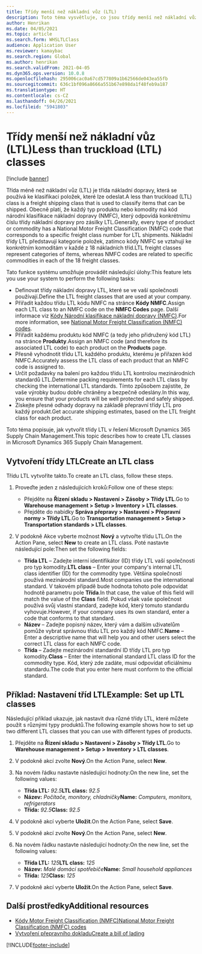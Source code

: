 ```yaml
---
title: Třídy menší než nákladní vůz (LTL)
description: Toto téma vysvětluje, co jsou třídy menší než nákladní vůz (LTL), a popisuje, jak je nastavit v Microsoft Dynamics 365 Supply Chain Management.
author: Henrikan
ms.date: 04/05/2021
ms.topic: article
ms.search.form: WHSLTLClass
audience: Application User
ms.reviewer: kamaybac
ms.search.region: Global
ms.author: henrikan
ms.search.validFrom: 2021-04-05
ms.dyn365.ops.version: 10.0.8
ms.openlocfilehash: 295006cac0a67cd577809a1b62566de043ea55fb
ms.sourcegitcommit: 636c1bf096a8666a551b67e898da1f48feb9a187
ms.translationtype: HT
ms.contentlocale: cs-CZ
ms.lasthandoff: 04/26/2021
ms.locfileid: "5941803"
---
```

# <a name="less-than-truckload-ltl-classes"></a><span data-ttu-id="d8d08-103">Třídy menší než nákladní vůz (LTL)</span><span class="sxs-lookup"><span data-stu-id="d8d08-103">Less than truckload (LTL) classes</span></span>

[!include [banner](../includes/banner.md)]

<span data-ttu-id="d8d08-104">Třída méně než nákladní vůz (LTL) je třída nákladní dopravy, která se používá ke klasifikaci položek, které lze odeslat.</span><span class="sxs-lookup"><span data-stu-id="d8d08-104">A less than truckload (LTL) class is a freight shipping class that is used to classify items that can be shipped.</span></span> <span data-ttu-id="d8d08-105">Obecně platí, že každý typ produktu nebo komodity má kód národní klasifikace nákladní dopravy (NMFC), který odpovídá konkrétnímu číslu třídy nákladní dopravy pro zásilky LTL.</span><span class="sxs-lookup"><span data-stu-id="d8d08-105">Generally, every type of product or commodity has a National Motor Freight Classification (NMFC) code that corresponds to a specific freight class number for LTL shipments.</span></span> <span data-ttu-id="d8d08-106">Nákladní třídy LTL představují kategorie položek, zatímco kódy NMFC se vztahují ke konkrétním komoditám v každé z 18 nákladních tříd.</span><span class="sxs-lookup"><span data-stu-id="d8d08-106">LTL freight classes represent categories of items, whereas NMFC codes are related to specific commodities in each of the 18 freight classes.</span></span>

<span data-ttu-id="d8d08-107">Tato funkce systému umožňuje provádět následující úlohy:</span><span class="sxs-lookup"><span data-stu-id="d8d08-107">This feature lets you use your system to perform the following tasks:</span></span>

- <span data-ttu-id="d8d08-108">Definovat třídy nákladní dopravy LTL, které se ve vaší společnosti používají.</span><span class="sxs-lookup"><span data-stu-id="d8d08-108">Define the LTL freight classes that are used at your company.</span></span>
- <span data-ttu-id="d8d08-109">Přiřadit každou třídu LTL kódu NMFC na stránce **Kódy NMFC**.</span><span class="sxs-lookup"><span data-stu-id="d8d08-109">Assign each LTL class to an NMFC code on the **NMFC Codes** page.</span></span> <span data-ttu-id="d8d08-110">Další informace viz [Kódy Národní klasifikace nákladní dopravy (NMFC)](nmfc-codes.md).</span><span class="sxs-lookup"><span data-stu-id="d8d08-110">For more information, see [National Motor Freight Classification (NMFC) codes](nmfc-codes.md).</span></span>
- <span data-ttu-id="d8d08-111">Přiřadit každému produktu kód NMFC (a tedy jeho přidružený kód LTL) na stránce **Produkty**.</span><span class="sxs-lookup"><span data-stu-id="d8d08-111">Assign an NMFC code (and therefore its associated LTL code) to each product on the **Products** page.</span></span>
- <span data-ttu-id="d8d08-112">Přesně vyhodnotit třídu LTL každého produktu, kterému je přiřazen kód NMFC.</span><span class="sxs-lookup"><span data-stu-id="d8d08-112">Accurately assess the LTL class of each product that an NMFC code is assigned to.</span></span>
- <span data-ttu-id="d8d08-113">Určit požadavky na balení pro každou třídu LTL kontrolou mezinárodních standardů LTL.</span><span class="sxs-lookup"><span data-stu-id="d8d08-113">Determine packing requirements for each LTL class by checking the international LTL standards.</span></span> <span data-ttu-id="d8d08-114">Tímto způsobem zajistíte, že vaše výrobky budou dobře chráněny a bezpečně odeslány.</span><span class="sxs-lookup"><span data-stu-id="d8d08-114">In this way, you ensure that your products will be well protected and safely shipped.</span></span>
- <span data-ttu-id="d8d08-115">Získejte přesné odhady dopravy na základě přepravní třídy LTL pro každý produkt.</span><span class="sxs-lookup"><span data-stu-id="d8d08-115">Get accurate shipping estimates, based on the LTL freight class for each product.</span></span>

<span data-ttu-id="d8d08-116">Toto téma popisuje, jak vytvořit třídy LTL v řešení Microsoft Dynamics 365 Supply Chain Management.</span><span class="sxs-lookup"><span data-stu-id="d8d08-116">This topic describes how to create LTL classes in Microsoft Dynamics 365 Supply Chain Management.</span></span>

## <a name="create-an-ltl-class"></a><span data-ttu-id="d8d08-117">Vytvoření třídy LTL</span><span class="sxs-lookup"><span data-stu-id="d8d08-117">Create an LTL class</span></span>

<span data-ttu-id="d8d08-118">Třídu LTL vytvoříte takto.</span><span class="sxs-lookup"><span data-stu-id="d8d08-118">To create an LTL class, follow these steps.</span></span>

1. <span data-ttu-id="d8d08-119">Proveďte jeden z následujících kroků:</span><span class="sxs-lookup"><span data-stu-id="d8d08-119">Follow one of these steps:</span></span>

    - <span data-ttu-id="d8d08-120">Přejděte na **Řízení skladu \> Nastavení \> Zásoby \> Třídy LTL**.</span><span class="sxs-lookup"><span data-stu-id="d8d08-120">Go to **Warehouse management \> Setup \> Inventory \> LTL classes**.</span></span>
    - <span data-ttu-id="d8d08-121">Přejděte do nabídky **Správa přepravy \> Nastavení \> Přepravní normy \> Třídy LTL**.</span><span class="sxs-lookup"><span data-stu-id="d8d08-121">Go to **Transportation management \> Setup \> Transportation standards \> LTL classes**.</span></span>

2. <span data-ttu-id="d8d08-122">V podokně Akce vyberte možnost **Nový** a vytvořte třídu LTL.</span><span class="sxs-lookup"><span data-stu-id="d8d08-122">On the Action Pane, select **New** to create an LTL class.</span></span> <span data-ttu-id="d8d08-123">Poté nastavte následující pole:</span><span class="sxs-lookup"><span data-stu-id="d8d08-123">Then set the following fields:</span></span>

    - <span data-ttu-id="d8d08-124">**Třída LTL** – Zadejte interní identifikátor (ID) třídy LTL vaší společnosti pro typ komodity.</span><span class="sxs-lookup"><span data-stu-id="d8d08-124">**LTL class** – Enter your company's internal LTL class identifier (ID) for the commodity type.</span></span> <span data-ttu-id="d8d08-125">Většina společností používá mezinárodní standard.</span><span class="sxs-lookup"><span data-stu-id="d8d08-125">Most companies use the international standard.</span></span> <span data-ttu-id="d8d08-126">V takovém případě bude hodnota tohoto pole odpovídat hodnotě parametru pole **Třída**.</span><span class="sxs-lookup"><span data-stu-id="d8d08-126">In that case, the value of this field will match the value of the **Class** field.</span></span> <span data-ttu-id="d8d08-127">Pokud však vaše společnost používá svůj vlastní standard, zadejte kód, který tomuto standardu vyhovuje.</span><span class="sxs-lookup"><span data-stu-id="d8d08-127">However, if your company uses its own standard, enter a code that conforms to that standard.</span></span>
    - <span data-ttu-id="d8d08-128">**Název** – Zadejte popisný název, který vám a dalším uživatelům pomůže vybrat správnou třídu LTL pro každý kód NMFC.</span><span class="sxs-lookup"><span data-stu-id="d8d08-128">**Name** – Enter a descriptive name that will help you and other users select the correct LTL class for each NMFC code.</span></span>
    - <span data-ttu-id="d8d08-129">**Třída** – Zadejte mezinárodní standardní ID třídy LTL pro typ komodity.</span><span class="sxs-lookup"><span data-stu-id="d8d08-129">**Class** – Enter the international standard LTL class ID for the commodity type.</span></span> <span data-ttu-id="d8d08-130">Kód, který zde zadáte, musí odpovídat oficiálnímu standardu.</span><span class="sxs-lookup"><span data-stu-id="d8d08-130">The code that you enter here must conform to the official standard.</span></span>

## <a name="example-set-up-ltl-classes"></a><span data-ttu-id="d8d08-131">Příklad: Nastavení tříd LTL</span><span class="sxs-lookup"><span data-stu-id="d8d08-131">Example: Set up LTL classes</span></span>

<span data-ttu-id="d8d08-132">Následující příklad ukazuje, jak nastavit dva různé třídy LTL, které můžete použít s různými typy produktů.</span><span class="sxs-lookup"><span data-stu-id="d8d08-132">The following example shows how to set up two different LTL classes that you can use with different types of products.</span></span>

1. <span data-ttu-id="d8d08-133">Přejděte na **Řízení skladu \> Nastavení \> Zásoby \> Třídy LTL**.</span><span class="sxs-lookup"><span data-stu-id="d8d08-133">Go to **Warehouse management \> Setup \> Inventory \> LTL classes**.</span></span>
1. <span data-ttu-id="d8d08-134">V podokně akcí zvolte **Nový**.</span><span class="sxs-lookup"><span data-stu-id="d8d08-134">On the Action Pane, select **New**.</span></span>
1. <span data-ttu-id="d8d08-135">Na novém řádku nastavte následující hodnoty:</span><span class="sxs-lookup"><span data-stu-id="d8d08-135">On the new line, set the following values:</span></span>

    - <span data-ttu-id="d8d08-136">**Třída LTL:** *92.5*</span><span class="sxs-lookup"><span data-stu-id="d8d08-136">**LTL class:** *92.5*</span></span>
    - <span data-ttu-id="d8d08-137">**Název:** *Počítače, monitory, chladničky*</span><span class="sxs-lookup"><span data-stu-id="d8d08-137">**Name:** *Computers, monitors, refrigerators*</span></span>
    - <span data-ttu-id="d8d08-138">**Třída:** *92.5*</span><span class="sxs-lookup"><span data-stu-id="d8d08-138">**Class:** *92.5*</span></span>

1. <span data-ttu-id="d8d08-139">V podokně akcí vyberte **Uložit**.</span><span class="sxs-lookup"><span data-stu-id="d8d08-139">On the Action Pane, select **Save**.</span></span>
1. <span data-ttu-id="d8d08-140">V podokně akcí zvolte **Nový**.</span><span class="sxs-lookup"><span data-stu-id="d8d08-140">On the Action Pane, select **New**.</span></span>
1. <span data-ttu-id="d8d08-141">Na novém řádku nastavte následující hodnoty:</span><span class="sxs-lookup"><span data-stu-id="d8d08-141">On the new line, set the following values:</span></span>

    - <span data-ttu-id="d8d08-142">**Třída LTL:** *125*</span><span class="sxs-lookup"><span data-stu-id="d8d08-142">**LTL class:** *125*</span></span>
    - <span data-ttu-id="d8d08-143">**Název:** *Malé domácí spotřebiče*</span><span class="sxs-lookup"><span data-stu-id="d8d08-143">**Name:** *Small household appliances*</span></span>
    - <span data-ttu-id="d8d08-144">**Třída:** *125*</span><span class="sxs-lookup"><span data-stu-id="d8d08-144">**Class:** *125*</span></span>

1. <span data-ttu-id="d8d08-145">V podokně akcí vyberte **Uložit**.</span><span class="sxs-lookup"><span data-stu-id="d8d08-145">On the Action Pane, select **Save**.</span></span>

## <a name="additional-resources"></a><span data-ttu-id="d8d08-146">Další prostředky</span><span class="sxs-lookup"><span data-stu-id="d8d08-146">Additional resources</span></span>

- [<span data-ttu-id="d8d08-147">Kódy Motor Freight Classification (NMFC)</span><span class="sxs-lookup"><span data-stu-id="d8d08-147">National Motor Freight Classification (NMFC) codes</span></span>](nmfc-codes.md)
- [<span data-ttu-id="d8d08-148">Vytvoření přepravního dokladu</span><span class="sxs-lookup"><span data-stu-id="d8d08-148">Create a bill of lading</span></span>](create-bill-of-lading.md)

[!INCLUDE[footer-include](../../includes/footer-banner.md)]
